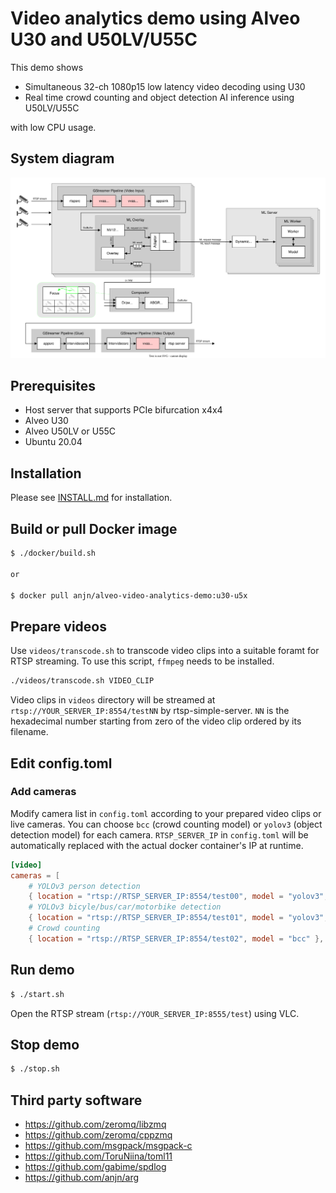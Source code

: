 # Video analytics demo using Alveo U30 and U50LV/U55C

This demo shows
- Simultaneous 32-ch 1080p15 low latency video decoding using U30
- Real time crowd counting and object detection AI inference using U50LV/U55C

with low CPU usage.

## System diagram

![](images/system.svg)

## Prerequisites

- Host server that supports PCIe bifurcation x4x4
- Alveo U30
- Alveo U50LV or U55C
- Ubuntu 20.04

## Installation

Please see [INSTALL.md](INSTALL.md) for installation.

## Build or pull Docker image

```bash
$ ./docker/build.sh

or

$ docker pull anjn/alveo-video-analytics-demo:u30-u5x
```

## Prepare videos

Use `videos/transcode.sh` to transcode video clips into a suitable foramt for RTSP streaming. To use this script, `ffmpeg` needs to be installed.

```bash
./videos/transcode.sh VIDEO_CLIP
```

Video clips in `videos` directory will be streamed at `rtsp://YOUR_SERVER_IP:8554/testNN` by rtsp-simple-server. `NN` is the hexadecimal number starting from zero of the video clip ordered by its filename.

## Edit config.toml

### Add cameras

Modify camera list in `config.toml` according to your prepared video clips or live cameras. You can choose `bcc` (crowd counting model) or `yolov3` (object detection model) for each camera. `RTSP_SERVER_IP` in `config.toml` will be automatically replaced with the actual docker container's IP at runtime.

```toml
[video]
cameras = [
    # YOLOv3 person detection
    { location = "rtsp://RTSP_SERVER_IP:8554/test00", model = "yolov3", labels = [ 14 ] },
    # YOLOv3 bicyle/bus/car/motorbike detection
    { location = "rtsp://RTSP_SERVER_IP:8554/test01", model = "yolov3", labels = [ 1, 5, 6, 13 ] },
    # Crowd counting
    { location = "rtsp://RTSP_SERVER_IP:8554/test02", model = "bcc" },
```

## Run demo

```bash
$ ./start.sh
```

Open the RTSP stream (`rtsp://YOUR_SERVER_IP:8555/test`) using VLC.

## Stop demo

```bash
$ ./stop.sh
```

## Third party software
- https://github.com/zeromq/libzmq
- https://github.com/zeromq/cppzmq
- https://github.com/msgpack/msgpack-c
- https://github.com/ToruNiina/toml11
- https://github.com/gabime/spdlog
- https://github.com/anjn/arg
